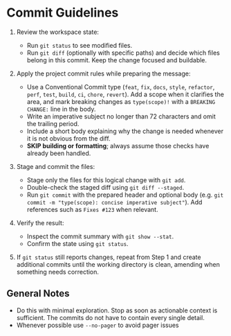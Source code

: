 # Commit Guidelines

1. Review the workspace state:
   - Run `git status` to see modified files.
   - Run `git diff` (optionally with specific paths) and decide which files belong in this commit. Keep the change focused and buildable.

2. Apply the project commit rules while preparing the message:
   - Use a Conventional Commit type (`feat`, `fix`, `docs`, `style`, `refactor`, `perf`, `test`, `build`, `ci`, `chore`, `revert`). Add a scope when it clarifies the area, and mark breaking changes as `type(scope)!` with a `BREAKING CHANGE:` line in the body.
   - Write an imperative subject no longer than 72 characters and omit the trailing period.
   - Include a short body explaining why the change is needed whenever it is not obvious from the diff.
   - **SKIP building or formatting**; always assume those checks have already been handled.

3. Stage and commit the files:
   - Stage only the files for this logical change with `git add`.
   - Double-check the staged diff using `git diff --staged`.
   - Run `git commit` with the prepared header and optional body (e.g. `git commit -m "type(scope): concise imperative subject"`). Add references such as `Fixes #123` when relevant.

4. Verify the result:
   - Inspect the commit summary with `git show --stat`.
   - Confirm the state using `git status`.

5. If `git status` still reports changes, repeat from Step 1 and create additional commits until the working directory is clean, amending when something needs correction.

## General Notes
- Do this with minimal exploration. Stop as soon as actionable context is sufficient. The commits do not have to contain every single detail.
- Whenever possible use `--no-pager` to avoid pager issues
